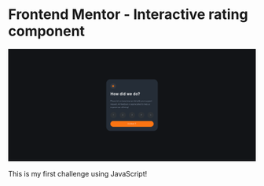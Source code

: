 # Frontend Mentor - Interactive rating component

![Design preview](./images/Interactive-page-screenshot.png)

This is my first challenge using JavaScript!


